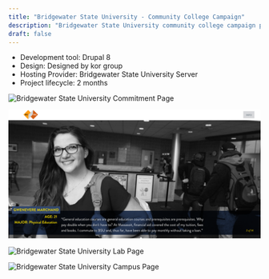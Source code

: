 ```yaml
---
title: "Bridgewater State University - Community College Campaign"
description: "Bridgewater State University community college campaign project"
draft: false
---
```


- Development tool: Drupal 8         
- Design: Designed by kor group  
- Hosting Provider: Bridgewater State University Server  
- Project lifecycle: 2 months  

![Bridgewater State University Commitment Page](../../assets/portfolio/kor/feature/bsu/bsu-cc2/full-bsu-cc2-campus.png)

![Bridgewater State University Student Profile Page](../../assets/portfolio/kor/feature/bsu/bsu-cc2/full-bsu-cc2-student.png)

![Bridgewater State University Lab Page](../../assets/portfolio/kor/feature/bsu/bsu-cc2/full-bsu-cc2-lab.png)

![Bridgewater State University Campus Page](../../assets/portfolio/kor/feature/bsu/bsu-cc2/full-bsu-cc2-campus.png)
